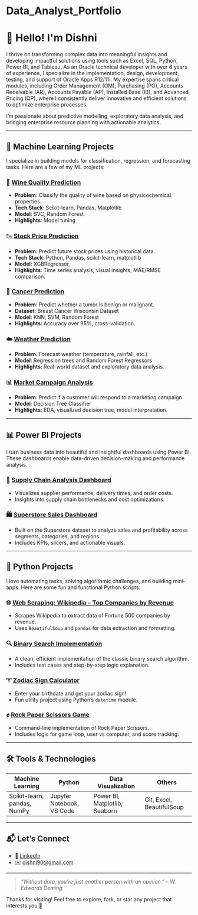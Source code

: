 # Data_Analyst_Portfolio
# 👋 Hello! I'm Dishni
I thrive on transforming complex data into meaningful insights and developing impactful solutions using tools such as Excel, SQL, Python, Power BI, and Tableau. As an Oracle technical developer with over 6 years of experience, I specialize in the implementation, design, development, testing, and support of Oracle Apps R12/11i. My expertise spans critical modules, including Order Management (OM), Purchasing (PO), Accounts Receivable (AR), Accounts Payable (AP), Installed Base (IB), and Advanced Pricing (QP), where I consistently deliver innovative and efficient solutions to optimize enterprise processes.

I’m passionate about predictive modelling, exploratory data analysis, and bridging enterprise resource planning with actionable analytics.

---

## 🧠 Machine Learning Projects
I specialize in building models for classification, regression, and forecasting tasks. Here are a few of my ML projects:

### 🔬 [Wine Quality Prediction](https://github.com/yourusername/wine-quality-prediction)
- **Problem**: Classify the quality of wine based on physicochemical properties.
- **Tech Stack**: Scikit-learn, Pandas, Matplotlib
- **Model**: SVC, Random Forest
- **Highlights**: Model tuning

### 📉 [Stock Price Prediction](https://github.com/yourusername/stock-price-prediction)
- **Problem**: Predict future stock prices using historical data.
- **Tech Stack**: Python, Pandas, scikit-learn, matplotlib
- **Model**: XGBRegressor,
- **Highlights**: Time series analysis, visual insights, MAE/RMSE comparison.

### 🧬 [Cancer Prediction](https://github.com/yourusername/cancer-prediction)
- **Problem**: Predict whether a tumor is benign or malignant.
- **Dataset**: Breast Cancer Wisconsin Dataset
- **Model**: KNN, SVM, Random Forest
- **Highlights**: Accuracy over 95%, cross-validation.

### ☁️ [Weather Prediction](https://github.com/yourusername/weather-prediction)
- **Problem**: Forecast weather (temperature, rainfall, etc.)
- **Model**: Regression trees and Random Forest Regressors
- **Highlights**: Real-world dataset and exploratory data analysis.

### 📊 [Market Campaign Analysis](https://github.com/yourusername/marketing-analysis-decision-tree)
- **Problem**: Predict if a customer will respond to a marketing campaign.
- **Model**: Decision Tree Classifier
- **Highlights**: EDA, visualized decision tree, model interpretation.
---

## 📊 Power BI Projects

I turn business data into beautiful and insightful dashboards using Power BI. These dashboards enable data-driven decision-making and performance analysis.

### 🚚 [Supply Chain Analysis Dashboard](https://github.com/yourusername/powerbi-supplychain-analysis)
- Visualizes supplier performance, delivery times, and order costs.
- Insights into supply chain bottlenecks and cost optimizations.

### 🛍️ [Superstore Sales Dashboard](https://github.com/yourusername/powerbi-superstore-analysis)
- Built on the Superstore dataset to analyze sales and profitability across segments, categories, and regions.
- Includes KPIs, slicers, and actionable visuals.
---

## 🐍 Python Projects

I love automating tasks, solving algorithmic challenges, and building mini-apps. Here are some fun and functional Python scripts:

### 🌐 [Web Scraping: Wikipedia – Top Companies by Revenue](https://github.com/yourusername/webscraping-wikipedia-revenue)
- Scrapes Wikipedia to extract data of Fortune 500 companies by revenue.
- Uses `BeautifulSoup` and `pandas` for data extraction and formatting.

### 🔍 [Binary Search Implementation](https://github.com/yourusername/binary-search)
- A clean, efficient implementation of the classic binary search algorithm.
- Includes test cases and step-by-step logic explanation.

### ♈ [Zodiac Sign Calculator](https://github.com/yourusername/zodiac-sign-finder)
- Enter your birthdate and get your zodiac sign!
- Fun utility project using Python’s `datetime` module.

### ✊ [Rock Paper Scissors Game](https://github.com/yourusername/rock-paper-scissors)
- Command-line implementation of Rock Paper Scissors.
- Includes logic for game loop, user vs computer, and score tracking.
---

## 🛠️ Tools & Technologies

| Machine Learning | Python | Data Visualization | Others |
|------------------|--------|---------------------|--------|
| Scikit-learn, pandas, NumPy | Jupyter Notebook, VS Code | Power BI, Matplotlib, Seaborn | Git, Excel, BeautifulSoup |

---

## 📬 Let’s Connect

- 💼 [LinkedIn](www.linkedin.com/in/dishni-ananthan-36aba162)
- ✉️ dishni90@gmail.com

---

> *“Without data, you're just another person with an opinion.” – W. Edwards Deming*

Thanks for visiting! Feel free to explore, fork, or star any project that interests you 🌟

